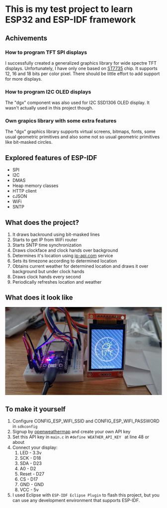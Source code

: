 # This is my test project to learn ESP32 and ESP-IDF framework

## Achivements

### How to program TFT SPI displays

I successfully created a generalized graphics library for wide spectre TFT displays. Unfortunately, I have only one based on [ST7735](https://www.displayfuture.com/Display/datasheet/controller/ST7735.pdf) chip. 
It supports 12, 16 and 18 bits per color pixel. There should be little effort to add support for more displays.

### How to program I2C OLED displays

The "dgx" component was also used for I2C SSD1306 OLED display. It wasn't actually used in this project though.

### Own grapics library with some extra features

The "dgx" graphics library supports virtual screens, bitmaps, fonts, some usual geometric primitives and also some 
not so usual geometric primitives like bit-masked circles.

## Explored features of ESP-IDF

* SPI
* I2C
* DMAS
* Heap memory classes
* HTTP client
* cJSON
* WiFi
* SNTP

## What does the project?

1. It draws backround using bit-masked lines
2. Starts to get IP from WiFi router
3. Starts SNTP time synchronization
3. Draws clockface and clock hands over background
4. Determines it's location using [ip-api.com](http://ip-api.com/json) service
5. Sets its timezone according to determined location
6. Obtains current weather for determined location and draws it over background but under clock hands
7. Draws clock hands every second
8. Periodically refreshes location and weather

## What does it look like

![video](https://github.com/jef-sure/dgx_clock/blob/main/video_2021-05-16_16-08-26.gif)

## To make it yourself

1. Configure CONFIG_ESP_WIFI_SSID and CONFIG_ESP_WIFI_PASSWORD in `sdkconfig`
1. Signup by [openweathermap](https://openweathermap.org/) and create your own API key
1. Set this API key in `main.c` in `#define WEATHER_API_KEY ` at line 48 or about
1. Connect your display:
   1. LED - 3.3v
   1. SCK - D18
   1. SDA - D23
   1. A0 - D2
   1. Reset - D27
   1. CS - D17
   1. GND - GND
   1. VCC - 5v
1. I used Eclipse with `ESP-IDF Eclipse Plugin` to flash this project, but you can use any development environment that supports ESP-IDF.
